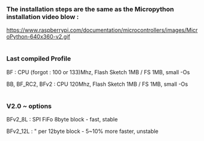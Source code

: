 

### The installation steps are the same as the Micropython installation video blow :

https://www.raspberrypi.com/documentation/microcontrollers/images/MicroPython-640x360-v2.gif

#

### Last compiled Profile 

BF : CPU (forgot : 100 or 133)Mhz, Flash Sketch 1MB / FS 1MB, small -Os 

BB, BF_RC2, BFv2 : CPU 120Mhz, Flash Sketch 1MB / FS 1MB, small -Os 

#

### V2.0 ~ options

BFv2_8L : SPI FiFo 8byte block - fast, stable

BFv2_12L : " per 12byte block - 5~10% more faster, unstable


